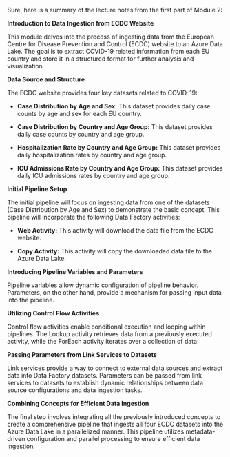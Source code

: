 Sure, here is a summary of the lecture notes from the first part of Module 2:

**Introduction to Data Ingestion from ECDC Website**

This module delves into the process of ingesting data from the European Centre for Disease Prevention and Control (ECDC) website to an Azure Data Lake. The goal is to extract COVID-19 related information from each EU country and store it in a structured format for further analysis and visualization.

**Data Source and Structure**

The ECDC website provides four key datasets related to COVID-19:

- **Case Distribution by Age and Sex:** This dataset provides daily case counts by age and sex for each EU country.
    
- **Case Distribution by Country and Age Group:** This dataset provides daily case counts by country and age group.
    
- **Hospitalization Rate by Country and Age Group:** This dataset provides daily hospitalization rates by country and age group.
    
- **ICU Admissions Rate by Country and Age Group:** This dataset provides daily ICU admissions rates by country and age group.
    

**Initial Pipeline Setup**

The initial pipeline will focus on ingesting data from one of the datasets (Case Distribution by Age and Sex) to demonstrate the basic concept. This pipeline will incorporate the following Data Factory activities:

- **Web Activity:** This activity will download the data file from the ECDC website.
    
- **Copy Activity:** This activity will copy the downloaded data file to the Azure Data Lake.
    

**Introducing Pipeline Variables and Parameters**

Pipeline variables allow dynamic configuration of pipeline behavior. Parameters, on the other hand, provide a mechanism for passing input data into the pipeline.

**Utilizing Control Flow Activities**

Control flow activities enable conditional execution and looping within pipelines. The Lookup activity retrieves data from a previously executed activity, while the ForEach activity iterates over a collection of data.

**Passing Parameters from Link Services to Datasets**

Link services provide a way to connect to external data sources and extract data into Data Factory datasets. Parameters can be passed from link services to datasets to establish dynamic relationships between data source configurations and data ingestion tasks.

**Combining Concepts for Efficient Data Ingestion**

The final step involves integrating all the previously introduced concepts to create a comprehensive pipeline that ingests all four ECDC datasets into the Azure Data Lake in a parallelized manner. This pipeline utilizes metadata-driven configuration and parallel processing to ensure efficient data ingestion.